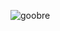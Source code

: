 ![goobre](https://github.com/JULLACE/JointJam24/blob/main/Assets/Sprites/UI_Assets/BlueTitleGoober.png)
